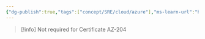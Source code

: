 ```yaml
---
{"dg-publish":true,"tags":["concept/SRE/cloud/azure"],"ms-learn-url":"https://learn.microsoft.com/en-us/azure/azure-resource-manager/bicep/overview?tabs=bicep","definition":"Bicep is a domain-specific language (DSL) that uses declarative syntax to deploy Azure resources.","creation_date":"2024-05-02 22:00","permalink":"/concepts/bicep/","dgPassFrontmatter":true}
---
```



> [!info] 
> Not required for Certificate AZ-204
